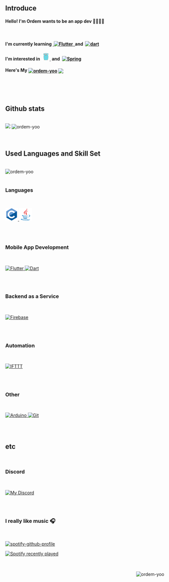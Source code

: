 ## Introduce

<h4>Hello! I'm Ordem wants to be an app dev 🧑🏽‍💻📱  </h4><br>
<h4>I'm currently learning&nbsp;<a href="https://flutter.dev" target="_blank" rel="noreferrer"> <img src="https://www.vectorlogo.zone/logos/flutterio/flutterio-icon.svg" alt="Flutter" title="Flutter" width="24" height="24"/>&nbsp; </a> and&nbsp; <a href="https://dart.dev" target="_blank" rel="noreferrer"> <img src="https://www.vectorlogo.zone/logos/dartlang/dartlang-icon.svg" alt="dart" title="Dart" width="24" height="24"/> </a> </h4>

<h4> I'm interested in&nbsp; <a href="https://golang.org" target="_blank" rel="noreferrer"> <img src="https://raw.githubusercontent.com/devicons/devicon/master/icons/go/go-original.svg" alt="Go" title="Go" width="24" height="24"/> </a> &nbsp;and&nbsp; <a href="https://spring.io/" target="_blank" rel="noreferrer"><img src="https://www.vectorlogo.zone/logos/springio/springio-icon.svg" alt="Spring" title="Spring" width="24" height="24"/></a></h4>

<h4> Here's My <a href="https://ordem.notion.site/ordem-yoo-f32ac2a8e9954416819de0dcac1089e7"> <img height="25" align=absmiddle src="https://img.shields.io/badge/Notion-%23000000.svg?style=for-the-badge&logo=notion&logoColor=white" alt="ordem-yoo" /></a></a> <a href="https://instagram.com/ordem.dev"><img align=absmiddle height="25" src="http://img.shields.io/badge/-Instagram-black?style=flat&logo=Instagram&link=https://instagram.com/ordem.dev/"/></a>
</h4>

<br>
<br>
<br>


## Github stats
<br>
<div>
<img width= "49.73%" src="https://github-readme-stats.vercel.app/api?username=ordem-yoo&show_icons=true&theme=midnight-purple&count_private=true"/>
<img width= "49.73%" src="https://github-readme-streak-stats.herokuapp.com/?user=ordem-yoo&" alt="ordem-yoo" />
</div>
<br>
<br>

## Used Languages and Skill Set
<br>
<img align="center" src="https://github-readme-stats.vercel.app/api/top-langs?username=ordem-yoo&show_icons=true&locale=en&layout=compact" alt="ordem-yoo" />
<br>
<br>


### Languages
<br>
<p align="left"> <a href="https://www.cprogramming.com/" target="_blank" rel="noreferrer"> <img src="https://raw.githubusercontent.com/devicons/devicon/master/icons/c/c-original.svg" alt="C" width="40" title="C" height="40"/> </a>
</a> <a href="https://www.java.com" target="_blank" rel="noreferrer"> <img src="https://raw.githubusercontent.com/devicons/devicon/master/icons/java/java-original.svg" alt="Java" title="Java" width="40" height="40"/> </a> 
</p>

<br>
<br>

### Mobile App Development
<br>
<p align="left"> 
<a href="https://flutter.dev" target="_blank" rel="noreferrer"> <img src="https://www.vectorlogo.zone/logos/flutterio/flutterio-icon.svg" alt="Flutter" title="Flutter" width="40" height="40"/> </a> <a href="https://dart.dev" target="_blank" rel="noreferrer"> <img src="https://www.vectorlogo.zone/logos/dartlang/dartlang-icon.svg" alt="Dart" title="Dart" width="40" height="40"/></a>
</p>

<br>
<br>

### Backend as a Service
<br>
<p align="left"> <a href="https://firebase.google.com/" target="_blank" rel="noreferrer"> <img src="https://www.vectorlogo.zone/logos/firebase/firebase-icon.svg" alt="Firebase" title="Firebase" width="40" height="40"/> </a> 
</p>

<br>
<br>

### Automation 
<br>
<p align="left"> <a href="https://ifttt.com/" target="_blank" rel="noreferrer"> <img src="https://www.vectorlogo.zone/logos/ifttt/ifttt-ar21.svg" alt="IFTTT" title="IFTTT" width=" 40" height="40"/> </a>
</p>
  
<br>
<br>

### Other
<br>
<p align="left"> <a href="https://www.arduino.cc/" target="_blank" rel="noreferrer"> <img src="https://cdn.worldvectorlogo.com/logos/arduino-1.svg" alt="Arduino" title="Arduino" width="40" height="40"/> </a> <a href="https://git-scm.com/" target="_blank" rel="noreferrer"> <img src="https://www.vectorlogo.zone/logos/git-scm/git-scm-icon.svg" alt="Git" title="Git" width="40" height="40"/> </a>
</p>

<br>
<br>


## etc
<br>

### Discord
<br>

[![My Discord](https://discord-readme-badge.vercel.app/api?id=358480813681016832)](https://discordapp.com/users/358480813681016832)

<br>
<br>

### I really like music 🎧
<br>

[![spotify-github-profile](https://spotify-github-profile.vercel.app/api/view?uid=b65g4u0wscp56eq1cm0fuog0f&cover_image=true&theme=novatorem&bar_color=7f3ace&bar_color_cover=false&height=1800)](https://open.spotify.com/user/b65g4u0wscp56eq1cm0fuog0f)

[![Spotify recently played](https://spotify-recently-played-readme.vercel.app/api?user=b65g4u0wscp56eq1cm0fuog0f&count=3)](https://open.spotify.com/user/b65g4u0wscp56eq1cm0fuog0f)

<br>
<br>




<img align= "right" src="https://hits.seeyoufarm.com/api/count/incr/badge.svg?url=https%3A%2F%2Fhttps%2F%2Fgithub.com%2Fordem-yoo%2Fordem-yoo%2Fblob%2Fmain%2FREADME.md&count_bg=%237F3ACE&title_bg=%23555555&icon=&icon_color=%23E7E7E7&title=hits&edge_flat=false" alt="ordem-yoo" />

<!--
**ordem-yoo/ordem-yoo** is a ✨ _special_ ✨ repository because its `README.md` (this file) appears on your GitHub profile.

Here are some ideas to get you started:

- 🔭 I’m currently working on ...
- 🌱 I’m currently learning ...
- 👯 I’m looking to collaborate on ...
- 🤔 I’m looking for help with ...
- 💬 Ask me about ...
- 📫 How to reach me: ...
- 😄 Pronouns: ...
- ⚡ Fun fact: ...
-->
